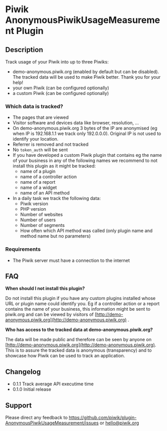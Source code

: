 # Piwik AnonymousPiwikUsageMeasurement Plugin

## Description

Track usage of your Piwik into up to three Piwiks:

* demo-anonymous.piwik.org (enabled by default but can be disabled). The tracked data will be used to make Piwik better. Thank you for your help!
* your own Piwik (can be configured optionally)
* a custom Piwik (can be configured optionally)

### Which data is tracked?

* The pages that are viewed
* Visitor software and devices data like browser, resolution, ...
* On demo-anonymous.piwik.org 3 bytes of the IP are anonymised (eg when IP is 192.168.1.1 we track only 192.0.0.0). Original IP is not used to identify your location.
* Referrer is removed and not tracked
* No `token_auth` will be sent
* If you have developed a custom Piwik plugin that contains eg the name of your business in any of the following names we recommend to not install this plugin as it might be tracked:
  * name of a plugin
  * name of a controller action
  * name of a report
  * name of a widget
  * name of an API method
* In a daily task we track the following data:
  * Piwik version
  * PHP version
  * Number of websites
  * Number of users
  * Number of segments
  * How often which API method was called (only plugin name and method name but no parameters)

### Requirements
* The Piwik server must have a connection to the internet

## FAQ

__When should I not install this plugin?__

Do not install this plugin if you have any custom plugins installed whose URL or plugin name could identify you. Eg if a controller action or a report
contains the name of your business, this information might be sent to piwik.org and can be viewed by visitors of [http://demo-anonymous.piwik.org](http://demo-anonymous.piwik.org) .

__Who has access to the tracked data at demo-anonymous.piwik.org?__

The data will be made public and therefore can be seen by anyone on [http://demo-anonymous.piwik.org](http://demo-anonymous.piwik.org).
This is to assure the tracked data is anonymous (transparency) and to showcase how Piwik can be used to track an application.

## Changelog

* 0.1.1 Track average API executime time
* 0.1.0 Initial release

## Support

Please direct any feedback to https://github.com/piwik/plugin-AnonymousPiwikUsageMeasurement/issues or [hello@piwik.org](mailto:hello@piwik.org)